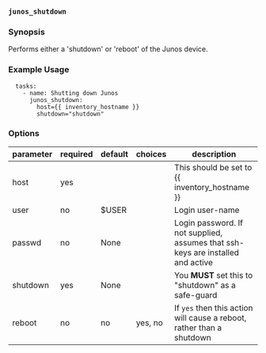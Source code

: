 ### `junos_shutdown`

### Synopsis

Performs either a 'shutdown' or 'reboot' of the Junos device.

### Example Usage

````
  tasks:
    - name: Shutting down Junos
      junos_shutdown:
        host={{ inventory_hostname }}
        shutdown="shutdown"
````

### Options

| parameter 	| required 	| default 	| choices 	| description                                                                      	|
|-----------	|----------	|---------	|---------	|----------------------------------------------------------------------------------	|
| host      	| yes      	|         	|         	| This should be set to {{ inventory_hostname }}                                   	|
| user      	| no       	| $USER   	|         	| Login user-name                                                                  	|
| passwd    	| no       	| None    	|         	| Login password.  If not supplied, assumes that ssh-keys are installed and active 	|
| shutdown  	| yes      	| None    	|         	| You **MUST** set this to "shutdown" as a safe-guard                                	|
| reboot    	| no       	| no      	| yes, no 	| If `yes` then this action will cause a reboot, rather than a shutdown            	|
